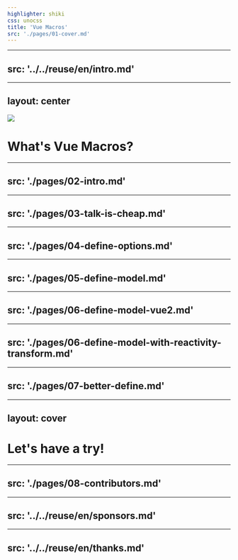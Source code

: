 ```yaml
---
highlighter: shiki
css: unocss
title: 'Vue Macros'
src: './pages/01-cover.md'
---
```


---
src: '../../reuse/en/intro.md'
---

---
layout: center
---

<img src="/logo.svg" class="h-64 ma" />

# What's <VueMacrosTitle inline font-bold>Vue Macros</VueMacrosTitle>?

<div h-20 />


---
src: './pages/02-intro.md'
---

---
src: './pages/03-talk-is-cheap.md'
---

---
src: './pages/04-define-options.md'
---

---
src: './pages/05-define-model.md'
---

---
src: './pages/06-define-model-vue2.md'
---

---
src: './pages/06-define-model-with-reactivity-transform.md'
---

---
src: './pages/07-better-define.md'
---

---
layout: cover
---

# Let's have a try!


---
src: './pages/08-contributors.md'
---

---
src: '../../reuse/en/sponsors.md'
---

---
src: '../../reuse/en/thanks.md'
---
